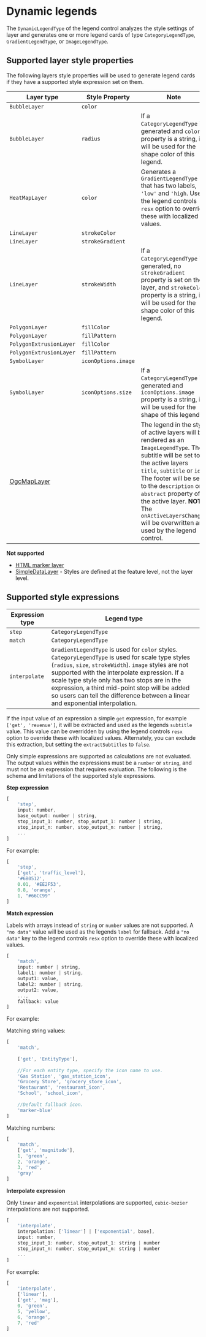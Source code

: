 # Dynamic legends

The `DynamicLegendType` of the legend control analyzes the style settings of layer and generates one or more legend cards of type `CategoryLegendType`, `GradientLegendType`, or `ImageLegendType`.

## Supported layer style properties

The following layers style properties will be used to generate legend cards if they have a supported style expression set on them.

| Layer type | Style Property | Note |
|------------|----------------|------|
| `BubbleLayer` | `color` | |
| `BubbleLayer` | `radius` | If a `CategoryLegendType` is generated and `color` property is a string, it will be used for the shape color of this legend. |
| `HeatMapLayer` | `color` | Generates a `GradientLegendType` that has two labels, `'low'` and `'high`. Use the legend controls `resx` option to override these with localized values. |
| `LineLayer` | `strokeColor` | |
| `LineLayer` | `strokeGradient` | |
| `LineLayer` | `strokeWidth` | If a `CategoryLegendType` is generated, no `strokeGradient` property is set on the layer, and `strokeColor` property is a string, it will be used for the shape color of this legend. |
| `PolygonLayer` | `fillColor` | |
| `PolygonLayer` | `fillPattern` | |
| `PolygonExtrusionLayer` | `fillColor` | |
| `PolygonExtrusionLayer` | `fillPattern` | |
| `SymbolLayer` | `iconOptions.image` | |
| `SymbolLayer` | `iconOptions.size` | If a `CategoryLegendType` is generated and `iconOptions.image` property is a string, it will be used for the shape of this legend. |
| [OgcMapLayer](https://docs.microsoft.com/en-us/azure/azure-maps/spatial-io-add-ogc-map-layer) | | The legend in the style of active layers will be rendered as an `ImageLegendType`. The subtitle will be set to the active layers `title`, `subtitle` or `id`. The footer will be set to the `description` or `abstract` property of the active layer. **NOTE** The `onActiveLayersChanged` will be overwritten and used by the legend control. |

**Not supported**

- [HTML marker layer](https://github.com/Azure-Samples/azure-maps-html-marker-layer)
- [SimpleDataLayer](https://docs.microsoft.com/en-us/azure/azure-maps/spatial-io-add-simple-data-layer) - Styles are defined at the feature level, not the layer level.

## Supported style expressions

| Expression type | Legend type |
|-----------------|-------------|
| `step`          | `CategoryLegendType`  |
| `match`         | `CategoryLegendType`  |
| `interpolate`   | `GradientLegendType` is used for `color` styles. `CategoryLegendType` is used for scale type styles (`radius`, `size`, `strokeWidth`). `image` styles are not supported with the interpolate expression. If a scale type style only has two stops are in the expression, a third mid-point stop will be added so users can tell the difference between a linear and exponential interpolation. |

If the input value of an expression a simple `get` expression, for example `['get', 'revenue']`, it will be extracted and used as the legends `subtitle` value. This value can be overridden by using the legend controls `resx` option to override these with localized values. Alternately, you can exclude this extraction, but setting the `extractSubtitles` to `false`.

Only simple expressions are supported as calculations are not evaluated. The output values within the expressions must be a `number` or `string`, and must not be an expression that requires evaluation. The following is the schema and limitations of the supported style expressions.

**Step expression**

```javascript
[
    'step',
    input: number,
    base_output: number | string,
    stop_input_1: number, stop_output_1: number | string,
    stop_input_n: number, stop_output_n: number | string, 
    ...
]
```

For example:

```javascript
[
    'step',
    ['get', 'traffic_level'],
    '#6B0512', 
    0.01, '#EE2F53',
    0.8, 'orange',
    1, "#66CC99"
]
```

**Match expression**

Labels with arrays instead of `string` or `number` values are not supported. A `"no data"` value will be used as the legends `label` for fallback. Add a `"no data"` key to the legend controls `resx` option to override these with localized values.

```javascript
[
    'match',
    input: number | string,
    label1: number | string, 
    output1: value,
    label2: number | string, 
    output2: value,
    ...,
    fallback: value
]         
```

For example:

Matching string values:

```javascript
[
    'match',
    
    ['get', 'EntityType'],
    
    //For each entity type, specify the icon name to use.
    'Gas Station', 'gas_station_icon',
    'Grocery Store', 'grocery_store_icon',
    'Restaurant', 'restaurant_icon',
    'School', 'school_icon',
    
    //Default fallback icon.
    'marker-blue'
]
```

Matching numbers:

```javascript
[
    'match',
    ['get', 'magnitude'],
    1, 'green',    
    2, 'orange',
    3, 'red',
    'gray'
]
```

**Interpolate expression**

Only `linear` and `exponential` interpolations are supported, `cubic-bezier` interpolations are not supported.

```javascript
[
    'interpolate',
    interpolation: ['linear'] | ['exponential', base],
    input: number,
    stop_input_1: number, stop_output_1: string | number
    stop_input_n: number, stop_output_n: string | number 
    ...
]
```

For example:

```javascript
[
    'interpolate',
    ['linear'],
    ['get', 'mag'],
    0, 'green',
    5, 'yellow',
    6, 'orange',
    7, 'red'
]
```

